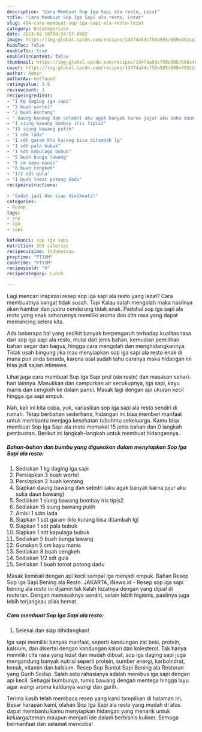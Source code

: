 ```yaml
---
description: "Cara Membuat Sop Iga Sapi ala resto, Lezat"
title: "Cara Membuat Sop Iga Sapi ala resto, Lezat"
slug: 494-cara-membuat-sop-iga-sapi-ala-resto-lezat
category: Uncategorized
date: 2023-02-10T00:24:57.060Z
image: https://img-global.cpcdn.com/recipes/1d474a8dcf50a585/680x482cq70/sop-iga-sapi-ala-resto-foto-resep-utama.jpg
hideToc: false
enableToc: true
enableTocContent: false
thumbnail: https://img-global.cpcdn.com/recipes/1d474a8dcf50a585/680x482cq70/sop-iga-sapi-ala-resto-foto-resep-utama.jpg
cover: https://img-global.cpcdn.com/recipes/1d474a8dcf50a585/680x482cq70/sop-iga-sapi-ala-resto-foto-resep-utama.jpg
author: Admin
authorAv: notfound
ratingvalue: 3.9
reviewcount: 3
recipeingredient:
- "1 kg daging iga sapi"
- "3 buah wortel"
- "2 buah kentang"
- " daung bawang dan seledri aku agak banyak karna jujur aku suka daun bawang"
- "1 siung bawang bombay iris tipis2"
- "15 siung bawang putih"
- "1 sdm lada"
- "1 sdt garam klo kurang bisa ditambah lg"
- "1 sdt pala bubuk"
- "1 sdt kapulaga bubuk"
- "5 buah bunga lawang"
- "5 cm kayu manis"
- "8 buah cengkeh"
- "1/2 sdt gula"
- "1 buah tomat potong dadu"
recipeinstructions:

- "Sudah jadi dan siap dinikmati!"
categories:
- Resep
tags:
- sop
- iga
- sapi

katakunci: sop iga sapi 
nutrition: 203 calories
recipecuisine: Indonesian
preptime: "PT36M"
cooktime: "PT55M"
recipeyield: "4"
recipecategory: Lunch

---
```



Lagi mencari inspirasi resep sop iga sapi ala resto yang lezat? Cara membuatnya sangat tidak susah. Tapi Kalau salah mengolah maka hasilnya akan hambar dan justru cenderung tidak enak. Padahal sop iga sapi ala resto yang enak seharusnya memiliki aroma dan cita rasa yang dapat memancing selera kita.


Ada beberapa hal yang sedikit banyak berpengaruh terhadap kualitas rasa dari sop iga sapi ala resto, mulai dari jenis bahan, kemudian pemilihan bahan segar dan bagus, hingga cara mengolah dan menghidangkannya. Tidak usah bingung jika mau menyiapkan sop iga sapi ala resto enak di mana pun anda berada, karena asal sudah tahu caranya maka hidangan ini bisa jadi sajian istimewa.

Lihat juga cara membuat Sup Iga Sapi prul (ala resto) dan masakan sehari-hari lainnya. Masukkan dan campurkan air secukupnya, iga sapi, kayu manis dan cengkeh ke dalam panci. Masak lagi dengan api ukuran kecil hingga iga sapi empuk.


Nah, kali ini kita coba, yuk, variasikan sop iga sapi ala resto sendiri di rumah. Tetap berbahan sederhana, hidangan ini bisa memberi manfaat untuk membantu menjaga kesehatan tubuhmu sekeluarga. Kamu bisa membuat Sop Iga Sapi ala resto memakai 15 jenis bahan dan 0 langkah pembuatan. Berikut ini langkah-langkah untuk membuat hidangannya.

<!--inarticleads1-->

##### Bahan-bahan dan bumbu yang digunakan dalam menyiapkan Sop Iga Sapi ala resto:

1. Sediakan 1 kg daging iga sapi
1. Persiapkan 3 buah wortel
1. Persiapkan 2 buah kentang
1. Siapkan  daung bawang dan seledri (aku agak banyak karna jujur aku suka daun bawang)
1. Sediakan 1 siung bawang bombay iris tipis2
1. Sediakan 15 siung bawang putih
1. Ambil 1 sdm lada
1. Siapkan 1 sdt garam (klo kurang bisa ditambah lg)
1. Siapkan 1 sdt pala bubuk
1. Siapkan 1 sdt kapulaga bubuk
1. Sediakan 5 buah bunga lawang
1. Gunakan 5 cm kayu manis
1. Sediakan 8 buah cengkeh
1. Sediakan 1/2 sdt gula
1. Sediakan 1 buah tomat potong dadu


Masak kembali dengan api kecil sampai iga menjadi empuk. Bahan Resep Sop Iga Sapi Bening ala Resto. JAKARTA, iNews.id - Resep sop iga sapi bening ala resto ini dijamin tak kalah lezatnya dengan yang dijual di restoran. Dengan memasaknya sendiri, selain lebih higienis, pastinya juga lebih terjangkau alias hemat. 

<!--inarticleads2-->

##### Cara membuat Sop Iga Sapi ala resto:


1. Selesai dan siap dihidangkan!

Iga sapi memiliki banyak manfaat, seperti kandungan zat besi, protein, kalsium, dan disertai dengan kandungan kalori dan kolesterol. Tak hanya memiliki cita rasa yang lezat dan mudah dibuat, sop iga daging sapi juga mengandung banyak nutrisi seperti protein, sumber energi, karbohidrat, lemak, vitamin dan kalsium. Resep Sop Buntut Sapi Bening ala Restoran yang Gurih Sedap. Salah satu rahasianya adalah merebus iga sapi dengan api kecil. Sebagai bumbunya, tumis bawang dengan mentega hingga layu agar wangi aroma kaldunya wangi dan gurih. 

Terima kasih telah membaca resep yang kami tampilkan di halaman ini. Besar harapan kami, olahan Sop Iga Sapi ala resto yang mudah di atas dapat membantu kamu menyiapkan hidangan yang menarik untuk keluarga/teman maupun menjadi ide dalam berbisnis kuliner. Semoga bermanfaat dan selamat mencoba!
